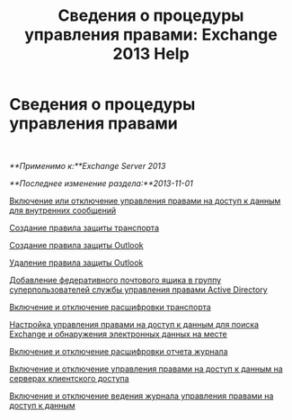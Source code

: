 ﻿---
title: 'Сведения о процедуры управления правами: Exchange 2013 Help'
TOCTitle: Сведения о процедуры управления правами
ms:assetid: e5b3c7d1-31d6-481f-82e7-a3766da9a510
ms:mtpsurl: https://technet.microsoft.com/ru-ru/library/Dd351212(v=EXCHG.150)
ms:contentKeyID: 50489386
ms.date: 05/22/2018
mtps_version: v=EXCHG.150
ms.translationtype: MT
---

# Сведения о процедуры управления правами

 

_**Применимо к:**Exchange Server 2013_

_**Последнее изменение раздела:**2013-11-01_

[Включение или отключение управления правами на доступ к данным для внутренних сообщений](enable-or-disable-irm-for-internal-messages-exchange-2013-help.md)

[Создание правила защиты транспорта](create-a-transport-protection-rule-exchange-2013-help.md)

[Создание правила защиты Outlook](create-an-outlook-protection-rule-exchange-2013-help.md)

[Удаление правила защиты Outlook](remove-an-outlook-protection-rule-exchange-2013-help.md)

[Добавление федеративного почтового ящика в группу суперпользователей службы управления правами Active Directory](add-the-federation-mailbox-to-the-ad-rms-super-users-group-exchange-2013-help.md)

[Включение и отключение расшифровки транспорта](enable-or-disable-transport-decryption-exchange-2013-help.md)

[Настройка управления правами на доступ к данным для поиска Exchange и обнаружения электронных данных на месте](configure-irm-for-exchange-search-and-in-place-ediscovery-exchange-2013-help.md)

[Включение и отключение расшифровки отчета журнала](enable-or-disable-journal-report-decryption-exchange-2013-help.md)

[Включение и отключение управления правами на доступ к данным на серверах клиентского доступа](enable-or-disable-information-rights-management-on-client-access-servers-exchange-2013-help.md)

[Включение и отключение ведения журнала управления правами на доступ к данным](enable-or-disable-information-rights-management-logging-exchange-2013-help.md)

